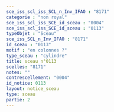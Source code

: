 ```yaml
---
sce_iss_scl_iss_SCL_n_Inv_IFAO : "8171"
categorie : "non royal"
sce_iss_scl_iss_SCE_id_sceau : "0004"
sce_iss_scl_iss_SCE_id_sceau : "0113"
typeObjet : "Sceau"
sce_iss_SCL_n_Inv_IFAO : "8171"
id_sceau : "0113"
motif : "en colonnes ?"
type_sceau : "cylindre"
title: sceau n°0113
scelles: "8171"
notes: ""
contrescellement: "0004"
id_notice: 0113
layout: notice_sceau
type: sceau
partie: 2
---
```

